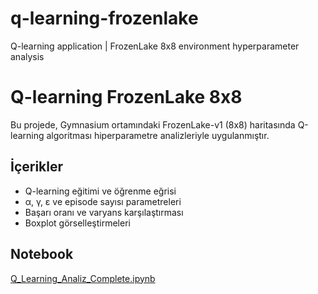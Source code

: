 # q-learning-frozenlake
Q-learning application | FrozenLake 8x8 environment hyperparameter analysis


# Q-learning FrozenLake 8x8

Bu projede, Gymnasium ortamındaki FrozenLake-v1 (8x8) haritasında Q-learning algoritması hiperparametre analizleriyle uygulanmıştır.

## İçerikler
- Q-learning eğitimi ve öğrenme eğrisi
- α, γ, ε ve episode sayısı parametreleri
- Başarı oranı ve varyans karşılaştırması
- Boxplot görselleştirmeleri

## Notebook
[Q_Learning_Analiz_Complete.ipynb](./Q_Learning_Analiz_Complete.ipynb)
